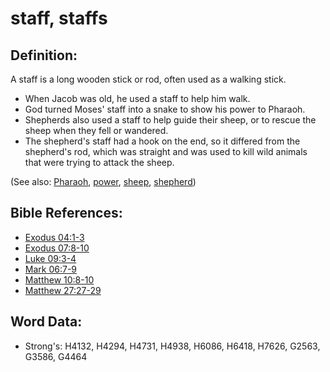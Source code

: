 # staff, staffs #

## Definition: ##

A staff is a long wooden stick or rod, often used as a walking stick.

* When Jacob was old, he used a staff to help him walk.
* God turned Moses' staff into a snake to show his power to Pharaoh.
* Shepherds also used a staff to help guide their sheep, or to rescue the sheep when they fell or wandered.
* The shepherd's staff had a hook on the end, so it differed from the shepherd's rod, which was straight and was used to kill wild animals that were trying to attack the sheep.

(See also: [Pharaoh](../names/pharaoh.md), [power](../kt/power.md), [sheep](../other/sheep.md), [shepherd](../other/shepherd.md))

## Bible References: ##

* [Exodus 04:1-3](rc://en/tn/help/exo/04/01)
* [Exodus 07:8-10](rc://en/tn/help/exo/07/08)
* [Luke 09:3-4](rc://en/tn/help/luk/09/03)
* [Mark 06:7-9](rc://en/tn/help/mrk/06/07)
* [Matthew 10:8-10](rc://en/tn/help/mat/10/08)
* [Matthew 27:27-29](rc://en/tn/help/mat/27/27)

## Word Data: ##

* Strong's: H4132, H4294, H4731, H4938, H6086, H6418, H7626, G2563, G3586, G4464

